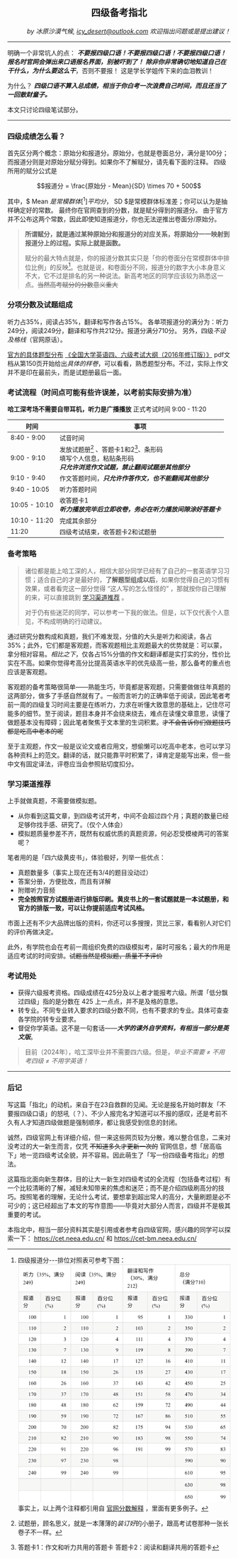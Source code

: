 <div style="text-align:center">

## 四级备考指北

</div>

<div style="text-align:right;"> 

*by 冰原沙漠气候, icy_desert@outlook.com*
*欢迎指出问题或是提出建议！*

</div> 

---

明确一个非常坑人的点：
***不要报四级口语！不要报四级口语！不要报四级口语！***
***报名时官网会弹出来口语报名界面，别被吓到了！***
***除非你非常确切地知道自己在干什么，为什么要这么干***，否则不要报！
这是学长学姐传下来的血泪教训！

为什么？
***四级口语不算入总成绩，相当于你白考一次浪费自己时间，而且还当了一回散财童子。*** 

本文只讨论四级笔试部分。

---


### 四级成绩怎么看？ 

首先区分两个概念：原始分和报道分。原始分，也就是卷面总分，满分是100分；而报道分则是对原始分赋分得到。如果你不了解赋分，请先看下面的注释。
四级所用的赋分公式是
```math
报道分 = \frac{原始分 - Mean}{SD} \times 70 + 500
```
其中，$ Mean $是常模群体[^1]平均分，$ SD $是常模群体标准差；你可以认为是抽样确定好的常数。
最终你在官网查到的分数，就是赋分得到的报道分。
由于官方并不公布这两个常数，因此即使知道报道分，你也无法逆推出卷面分/原始分。

> **所谓赋分，就是通过某种原始分和报道分的对应关系，将原始分一一映射到报道分上的过程。实际上就是函数。**
>
> 赋分的最大特点就是，你的报道分数其实只是「你的卷面分在常模群体中排位比例」的反映[^2]。也就是说，和卷面分不同，报道分的数字大小本身意义不大，它不过是排名的另一种说法。新高考地区的同学应该较为熟悉这一点。~~当然高考赋分的分数意义重大~~

### 分项分数及试题组成
听力占35%，阅读占35%，翻译和写作各占15%。
各单项报道分的满分为：听力249分，阅读249分，翻译和写作共212分。报道分满分710分。
另外，四级*不设及格线*（官网原话）。

<a href="https://cet.neea.edu.cn/html1/report/16123/196-1.htm" target="_blank">官方的具体题型分布</a>
<a href="./《全国大学英语四、六级考试大纲（2016年修订版）》.pdf" target="_blank">《全国大学英语四、六级考试大纲（2016年修订版）》</a> pdf文档从第150页开始给出*具体的样卷*，可以看看，熟悉题型分布。不过，实际上作文并不是印在最前头，而是试题册最后一面。

### 考试流程（时间点可能有些许误差，以考前实际安排为准）

**哈工深考场不需要自带耳机，听力是广播播放**
正式考试时间 9:00 - 11:20

| 时间 | 事项 |
| --- | --- |
| 8:40 - 9:00 | 试音时间 |
| 9:00 - 9:10 | 发放试题册[^3] 、答题卡1和2[^4]、条形码<br>填写个人信息，粘贴条形码<br>***只允许浏览作文试题，禁止翻阅试题册其他部分*** |
| 9:10 - 9:40 | 作文答题时间，***只允许作答作文，也不能翻阅其他部分*** |
| 9:40 - 10:05 | 听力答题时间 |
| 10:05 - 10:10 | 收答题卡1<br> ***听力播放完毕后立即收卷，务必在听力播放间隙涂好答题卡*** |
| 10:10 - 11:20 | 完成其余部分 |
| 11:20 |四级考试结束，收答题卡2和试题册 |

### 备考策略
> 诸位都是能上哈工深的人，相信大部分同学已经有了自己的一套英语学习习惯；适合自己的才是最好的，**了解题型组成以后**，如果你觉得自己的习惯有效果，或者看完这一部分觉得 “这人写的怎么怪怪的” ，那就按你自己理解的来，可以直接跳到 [学习渠道推荐](#学习渠道推荐) 。
>
> 对于仍有些迷茫的同学，可以参考一下我的做法。但是，以下仅代表个人意见，不构成明确的行动建议。

通过研究分数构成和真题，我们不难发现，分值的大头是听力和阅读，各占35%；此外，它们都是客观题，而客观题相比主观题最大的优势就是：可以蒙，拿分相对容易。*相比之下*，仅各占15%分值的作文和翻译都是实打实的分，性价比实在不高。如果你觉得考高分比提高英语水平的优先级高一些，那么备考的重点也应该是客观题。

客观题的备考策略很简单——熟能生巧，毕竟都是客观题，只需要做做往年真题的这两部分，做多了手感自然就有了。一般而言听力的正确率低于阅读，因此笔者考前一周的四级复习时间主要是在练听力，力求在听懂大致意思的基础上，记住尽可能多的细节。至于阅读，题目本身并不会绕来绕去，难点在读懂文章意思，读懂了做题基本没有障碍；因此笔者聚焦于文本里的生词积累。~~才不会告诉你们做题技巧都是吃高中老本的呢~~

至于主观题，作文一般是议论文或者应用文，想偷懒可以吃高中老本，也可以学习各种资料上的范文。翻译的话，就只能靠平时积累了，译肯定是能写出来，但一些中文有固定译法，评卷应当会参照贴切度扣分。

### 学习渠道推荐

上手就做真题，不需要做模拟题。
 - 从你看到这篇文章，到四级考试开考，中间不会超过四个月；真题的数量已经足够你找手感、研究了。（仅个人体会）
 - 模拟题质量参差不齐，既然有权威优质的真题资源，何必忍受模棱两可的答案呢？

笔者用的是「四六级黄皮书」，体验极好，列举一些优点：
 - 真题数量多（事实上现在还有3/4的题目没动过）
 - 答案分册，方便批改，而且有详解
 - 附赠听力音频
 - **完全按照官方试题册进行排版印刷。黄皮书上的一套试题就是一本试题册，和官方的排版一致，可以让你提前适应考试风格。**

市面上还有不少大品牌出版的资料，你还可以多搜搜，货比三家，看看别人对它们的评价再做决定。

此外，有学院也会在考前一周组织免费的四级模拟考，届时可报名；最大的作用是适应考试的时间安排。~~试题当然是模拟题，质量不予评价~~

### 考试用处
- 获得六级报考资格。四级成绩在425分及以上者才能报考六级。所谓「低分飘过四级」指的是分数在 425 上一点点，并不是及格的意思。
- 转专业。不同专业转入要求的四级分数不同，也有不要求的专业。具体可查查各学院的转专业要求。
- 督促你学英语。这不是一句套话——***大学的课外自学资料，有相当一部分是英文版***。
> 目前（2024年），哈工深毕业并不需要四六级。但是，*毕业不需要 &ne; 不用考四级 &ne; 不用学英语！*

---

### 后记
写这篇「指北」的动机，来自于在23自救群的见闻。无论是报名开始时群友「不要报四级口语」的怒吼（？）、不少人报完名才知道可以不报的感叹，还是考前不久有人才知道四级做题是强制顺序，都让我感受到信息的封闭。

诚然，四级官网上有详细介绍，但一来这些网页较为分散，难以整合信息，二来对没考过的大一新生而言，仅凭 ~~不知道多久才更新一次的~~ 官网信息，想「居高临下」地一览四级考试全貌，并不容易。因此萌生了「写一份四级备考指北」的想法。

这篇指北面向新生群体，目的让大一新生对四级考试的全流程（包括备考过程）有一个比较清晰的了解，减轻未知带来的焦虑和迷茫；而不是介绍四级刷高分的技巧。按照笔者的理解，无论什么考试，要想拿到超出常人的高分，大量刷题是必不可少的；这已经超出了本文的写作意图——毕竟对大部分人而言，四级并不是极其重要的考试。

本指北中，相当一部分资料其实是引用或者参考自四级官网，感兴趣的同学可以探索一下：
https://cet.neea.edu.cn/ 和 https://cet-bm.neea.edu.cn/

[^1]: 官网的原话是
    > 四级考试的常模群体选自全国16所高校的约三万名非英语专业的考生。  

    但也只说到这，没有给出更多信息。


[^2]: 四级报道分---排位对照表可参考下图：
    ![对照表](./四级报道分百分位对照表.png) 
    事实上，以上两个注释都引用自 [官网分数解释](https://cet.neea.edu.cn/html1/folder/19081/5124-1.htm) ，里面有更多例子。

[^3]: 试题册，顾名思义，就是一本薄薄的*装订好*的小册子，跟高考试卷那种一张长卷子不一样。

[^4]: 答题卡1：作文和听力共用的答题卡
    答题卡2：阅读和翻译共用的答题卡